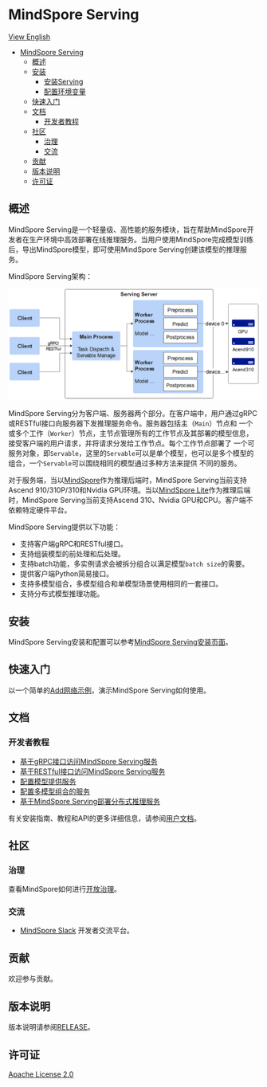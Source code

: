 # MindSpore Serving

[View English](./README.md)

<!-- TOC -->

- [MindSpore Serving](#mindspore-serving)
    - [概述](#概述)
    - [安装](#安装)
        - [安装Serving](#安装serving)
        - [配置环境变量](#配置环境变量)
    - [快速入门](#快速入门)
    - [文档](#文档)
        - [开发者教程](#开发者教程)
    - [社区](#社区)
        - [治理](#治理)
        - [交流](#交流)
    - [贡献](#贡献)
    - [版本说明](#版本说明)
    - [许可证](#许可证)

<!-- /TOC -->

## 概述

MindSpore Serving是一个轻量级、高性能的服务模块，旨在帮助MindSpore开发者在生产环境中高效部署在线推理服务。当用户使用MindSpore完成模型训练
后，导出MindSpore模型，即可使用MindSpore Serving创建该模型的推理服务。

MindSpore Serving架构：

<img src="docs/architecture.png" alt="MindSpore Architecture" width="600"/>

MindSpore Serving分为客户端、服务器两个部分。在客户端中，用户通过gRPC或RESTful接口向服务器下发推理服务命令。服务器包括主（`Main`）节点和
一个或多个工作（`Worker`）节点，主节点管理所有的工作节点及其部署的模型信息，接受客户端的用户请求，并将请求分发给工作节点。每个工作节点部署了
一个可服务对象，即`Servable`，这里的`Servable`可以是单个模型，也可以是多个模型的组合，一个`Servable`可以围绕相同的模型通过多种方法来提供
不同的服务。

对于服务端，当以[MindSpore](#https://www.mindspore.cn/)作为推理后端时，MindSpore Serving当前支持Ascend 910/310P/310和Nvidia
GPU环境。当以[MindSpore Lite](#https://www.mindspore.cn/lite)作为推理后端时，MindSpore Serving当前支持Ascend 310、Nvidia
GPU和CPU。客户端不依赖特定硬件平台。

MindSpore Serving提供以下功能：

- 支持客户端gRPC和RESTful接口。
- 支持组装模型的前处理和后处理。
- 支持batch功能，多实例请求会被拆分组合以满足模型`batch size`的需要。
- 提供客户端Python简易接口。
- 支持多模型组合，多模型组合和单模型场景使用相同的一套接口。
- 支持分布式模型推理功能。

## 安装

MindSpore Serving安装和配置可以参考[MindSpore Serving安装页面](https://www.mindspore.cn/serving/docs/zh-CN/r1.7/serving_install.html)。

## 快速入门

以一个简单的[Add网络示例](https://www.mindspore.cn/serving/docs/zh-CN/r1.7/serving_example.html)，演示MindSpore Serving如何使用。

## 文档

### 开发者教程

- [基于gRPC接口访问MindSpore Serving服务](https://www.mindspore.cn/serving/docs/zh-CN/r1.7/serving_grpc.html)
- [基于RESTful接口访问MindSpore Serving服务](https://www.mindspore.cn/serving/docs/zh-CN/r1.7/serving_restful.html)
- [配置模型提供服务](https://www.mindspore.cn/serving/docs/zh-CN/r1.7/serving_model.html)
- [配置多模型组合的服务](https://www.mindspore.cn/serving/docs/zh-CN/r1.7/serving_model.html#id9)
- [基于MindSpore Serving部署分布式推理服务](https://www.mindspore.cn/serving/docs/zh-CN/r1.7/serving_distributed_example.html)

有关安装指南、教程和API的更多详细信息，请参阅[用户文档](https://www.mindspore.cn/serving/docs/zh-CN/r1.7/server.html)。

## 社区

### 治理

查看MindSpore如何进行[开放治理](https://gitee.com/mindspore/community/blob/master/governance.md)。

### 交流

- [MindSpore Slack](https://join.slack.com/t/mindspore/shared_invite/zt-dgk65rli-3ex4xvS4wHX7UDmsQmfu8w) 开发者交流平台。

## 贡献

欢迎参与贡献。

## 版本说明

版本说明请参阅[RELEASE](RELEASE.md)。

## 许可证

[Apache License 2.0](LICENSE)

